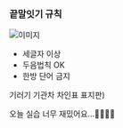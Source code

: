


### 끝말잇기 규칙 ###

![이미지](https://pbs.twimg.com/media/CzzwMgRUUAASv8k.jpg)

- 세글자 이상
- 두음법칙 OK
- 한방 단어 금지

기러기
기관차
차인표
표지판)

오늘 실습 너무 재밌어요...🤦‍♀️🤦‍♂️

